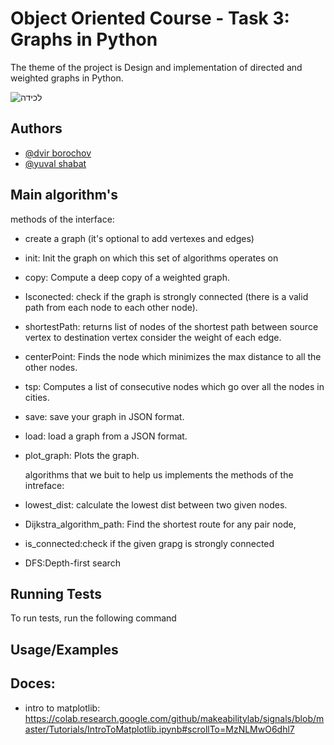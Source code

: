 # Object Oriented Course - Task 3: Graphs in Python
The theme of the project is  Design and implementation of directed and weighted graphs in Python.

![‏‏לכידה](https://user-images.githubusercontent.com/73783656/147393321-648d1d74-4257-4500-bd18-f31b6b95fd5e.JPG)


## Authors

- [@dvir borochov](https://github.com/dvirbo)
- [@yuval shabat](https://github.com/yuvili)
## Main algorithm's
   methods of the interface:
- create a graph (it's optional to add vertexes and edges)
- init: Init the graph on which this set of algorithms operates on
- copy: Compute a deep copy of a weighted graph.
- Isconected: check if the graph is strongly connected (there is a valid path from each node to each other node).
- shortestPath: returns list of nodes of the shortest path between source vertex to destination vertex consider the weight of each edge.
- centerPoint: Finds the node which minimizes the max distance to all the other nodes.
- tsp: Computes a list of consecutive nodes which go over all the nodes in cities.
- save: save your graph in JSON format.
- load: load a graph from a JSON format.
- plot_graph: Plots the graph.

  algorithms that we buit to help us implements the methods of the intreface:
 - lowest_dist: calculate the lowest dist between two given nodes.
 - Dijkstra_algorithm_path: Find the shortest route for any pair node,
 - is_connected:check if the given grapg is strongly connected
 - DFS:Depth-first search
  
   




## Running Tests

To run tests, run the following command




## Usage/Examples





## Doces:
* intro to matplotlib: https://colab.research.google.com/github/makeabilitylab/signals/blob/master/Tutorials/IntroToMatplotlib.ipynb#scrollTo=MzNLMwO6dhl7 

 
